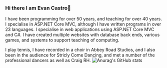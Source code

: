 ### Hi there I am Evan Castro👋

I have been programming for over 50 years, and teaching for over 40 years.
I specialise in ASP.NET Core MVC, although I have written programs in over 23 languages.
I specialise in web applications using ASP.NET Core MVC and C#.
I have created multiple websites with database back ends, various games, and systems to support teaching of computing.

I play tennis, I have recorded in a choir in Abbey Road Studios, and I also been in the audience for Stricly Come Dancing, and met a number of the professional dancers as well as Craig RH.
![Anurag's GitHub stats](https://github-readme-stats.vercel.app/api?username=EvanCastro&show_icons=true&theme=radical)
